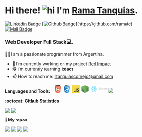 # Hi there! <img src="https://user-images.githubusercontent.com/1303154/88677602-1635ba80-d120-11ea-84d8-d263ba5fc3c0.gif" width="28px" alt="hi"> I'm [Rama Tanquias](https://www.linkedin.com/in/ramiro-tanquias/). 

[![Linkedin Badge](https://img.shields.io/badge/-Ramiro-0e76a8?style=flat&labelColor=0e76a8&logo=linkedin&logoColor=white)](https://www.linkedin.com/in/ramiro-tanquias/) 
[![Github Badge](https://img.shields.io/badge/-ramatc-rgb(36,%2041,%2046)?style=flat&labelColor=rgb(36,%2041,%2046)&logo=github&logoColor=white)](https://github.com/ramatc)
[![Mail Badge](https://img.shields.io/badge/-rtanquiascornejo-c0392b?style=flat&labelColor=c0392b&logo=gmail&logoColor=white)](mailto:rtanquiascornejo@gmail.com)

### Web Developer Full Stack💻.

💪🏼I am a passionate programmer from Argentina.
- 🔭 I’m currently working on my project [Red Impact](https://github.com/ramatc/red-impact)
- 🕵 I’m currently learning **React**
- 📫 How to reach me: rtanquiascornejo@gmail.com <br>

**Languages and Tools:**  &nbsp;
<code><img width="26px" src="https://raw.githubusercontent.com/github/explore/80688e429a7d4ef2fca1e82350fe8e3517d3494d/topics/html/html.png"></code> 
<code><img width="26px" src="https://raw.githubusercontent.com/github/explore/80688e429a7d4ef2fca1e82350fe8e3517d3494d/topics/css/css.png"></code>
<code><img width="26px" src="https://raw.githubusercontent.com/github/explore/80688e429a7d4ef2fca1e82350fe8e3517d3494d/topics/javascript/javascript.png"></code>
<code><img width="26px" src="https://raw.githubusercontent.com/github/explore/80688e429a7d4ef2fca1e82350fe8e3517d3494d/topics/nodejs/nodejs.png"></code>
<code><img width="26px" src="https://raw.githubusercontent.com/github/explore/80688e429a7d4ef2fca1e82350fe8e3517d3494d/topics/react/react.png"></code>
<code><img width="26px" src="https://raw.githubusercontent.com/github/explore/80688e429a7d4ef2fca1e82350fe8e3517d3494d/topics/express/express.png"></code>
<code><img width="26px" src="https://cdn.icon-icons.com/icons2/2415/PNG/512/mysql_original_wordmark_logo_icon_146417.png"></code>

**:octocat: Github Statistics**
<p>
    <img align="center" src="https://github-readme-stats.vercel.app/api?username=ramatc&hide=contribs,prs&theme=tokyonight&show_icons=true"/>
    <img align="center" src="https://github-readme-stats.vercel.app/api/top-langs/?username=ramatc&layout=compact&theme=tokyonight"/>
</p>

**📁My repos**
<p align="left">
  <a href="https://github.com/ramatc/js-coderhouse"><img src="https://github-readme-stats.vercel.app/api/pin/?username=ramatc&repo=js-coderhouse&langs_count=5&theme=tokyonight">
  <a href="https://github.com/ramatc/red-impact"><img src="https://github-readme-stats.vercel.app/api/pin/?username=ramatc&repo=red-impact&langs_count=5&theme=tokyonight">
  <a href="https://github.com/ramatc/dashboard-kicks"><img src="https://github-readme-stats.vercel.app/api/pin/?username=ramatc&repo=dashboard-kicks&langs_count=5&theme=tokyonight">
  <a href="https://github.com/ramatc/mercado-liebre"><img src="https://github-readme-stats.vercel.app/api/pin/?username=ramatc&repo=mercado-liebre&langs_count=5&theme=tokyonight">
</p>  
